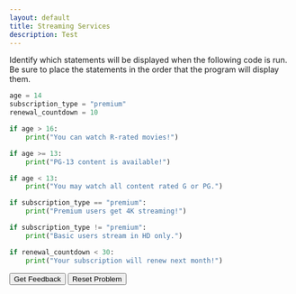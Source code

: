 ```yaml
---
layout: default
title: Streaming Services
description: Test
---
```


Identify which statements will be displayed when the following code is run. Be sure to place the statements in the order that the program will display them. 

```python
age = 14
subscription_type = "premium"
renewal_countdown = 10

if age > 16:
    print("You can watch R-rated movies!")

if age >= 13:
    print("PG-13 content is available!")

if age < 13:
    print("You may watch all content rated G or PG.")

if subscription_type == "premium":
    print("Premium users get 4K streaming!")

if subscription_type != "premium":
    print("Basic users stream in HD only.")

if renewal_countdown < 30:
    print("Your subscription will renew next month!")
```

<div id="sortableTrash" class="sortable-code"></div> 
<div id="sortable" class="sortable-code"></div> 
<div style="clear:both;"></div> 
<p> 
    <input id="feedbackLink" value="Get Feedback" type="button" /> 
    <input id="newInstanceLink" value="Reset Problem" type="button" /> 
</p> 
<script type="text/javascript"> 
(function(){
  var initial = "PG-13 content is available!\n" +
    "You may watch all content rated G or PG.\n" +
    "Premium users get 4k streaming!\n" +
    "Your subscription will renew next month!\n" +
    "You can watch R-rated movies!#distractor\n" +
    "Basic users stream in HD only.#distractor";
  var parsonsPuzzle = new ParsonsWidget({
    "sortableId": "sortable",
    "max_wrong_lines": 10,
    "grader": ParsonsWidget._graders.LineBasedGrader,
    "exec_limit": 2500,
    "can_indent": false,
    "x_indent": 50,
    "lang": "en",
    "show_feedback": false,
    "trashId": "sortableTrash"
  });
  parsonsPuzzle.init(initial);
  parsonsPuzzle.shuffleLines();
  $("#newInstanceLink").click(function(event){ 
      event.preventDefault(); 
      parsonsPuzzle.shuffleLines(); 
  }); 
  $("#feedbackLink").click(function(event){ 
      event.preventDefault(); 
      parsonsPuzzle.getFeedback(); 
  }); 
})(); 
</script>
